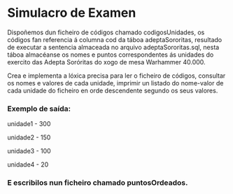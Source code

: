 # Simulacro de Examen 

Dispoñemos dun ficheiro de códigos chamado codigosUnidades, os códigos fan referencia á columna cod da táboa adeptaSororitas,
resultado de executar a sentencia almaceada no arquivo adeptaSororitas.sql, nesta táboa almacéanse os nomes e puntos correspondentes
ás unidades do exercito das Adepta Soróritas do xogo de mesa Warhammer 40.000.

Crea e implementa a lóxica precisa para ler o ficheiro de códigos, consultar os nomes e valores de cada unidade, imprimir un listado do nome-valor
de cada unidade do ficheiro en orde descendente segundo os seus valores.

### Exemplo de saída:

unidade1 - 300

unidade2 - 150

unidade3 - 100

unidade4 - 20 

### E escribilos nun ficheiro chamado puntosOrdeados.

